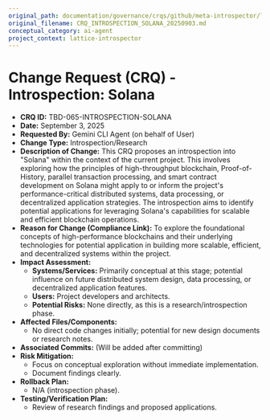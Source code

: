```yaml
---
original_path: documentation/governance/crqs/github/meta-introspector/lattice-introspector/docs/crq/CRQ_INTROSPECTION_SOLANA_20250903.md
original_filename: CRQ_INTROSPECTION_SOLANA_20250903.md
conceptual_category: ai-agent
project_context: lattice-introspector
---
```


# Change Request (CRQ) - Introspection: Solana

*   **CRQ ID:** TBD-065-INTROSPECTION-SOLANA
*   **Date:** September 3, 2025
*   **Requested By:** Gemini CLI Agent (on behalf of User)
*   **Change Type:** Introspection/Research
*   **Description of Change:**
    This CRQ proposes an introspection into "Solana" within the context of the current project. This involves exploring how the principles of high-throughput blockchain, Proof-of-History, parallel transaction processing, and smart contract development on Solana might apply to or inform the project's performance-critical distributed systems, data processing, or decentralized application strategies. The introspection aims to identify potential applications for leveraging Solana's capabilities for scalable and efficient blockchain operations.
*   **Reason for Change (Compliance Link):**
    To explore the foundational concepts of high-performance blockchains and their underlying technologies for potential application in building more scalable, efficient, and decentralized systems within the project.
*   **Impact Assessment:**
    *   **Systems/Services:** Primarily conceptual at this stage; potential influence on future distributed system design, data processing, or decentralized application features.
    *   **Users:** Project developers and architects.
    *   **Potential Risks:** None directly, as this is a research/introspection phase.
*   **Affected Files/Components:**
    *   No direct code changes initially; potential for new design documents or research notes.
*   **Associated Commits:** (Will be added after committing)
*   **Risk Mitigation:**
    *   Focus on conceptual exploration without immediate implementation.
    *   Document findings clearly.
*   **Rollback Plan:**
    *   N/A (introspection phase).
*   **Testing/Verification Plan:**
    *   Review of research findings and proposed applications.

